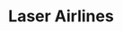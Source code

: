 ---
title: "Laser Airlines"
url: /caracas/laser-airlines-av-jose-antonio-paez/
shop: agencia de viajes
---